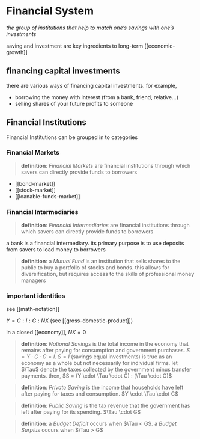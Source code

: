 # Financial System

_the group of institutions that help to match one’s savings with one’s investments_

saving and investment are key ingredients to long-term [[economic-growth]]

## financing capital investments

there are various ways of financing capital investments. for example,

- borrowing the money with interest (from a bank, friend, relative...)
- selling shares of your future profits to someone

## Financial Institutions

Financial Institutions can be grouped in to categories

### Financial Markets

> **definition**: _Financial Markets_ are financial institutions through which savers can directly provide funds to borrowers

- [[bond-market]]
- [[stock-market]]
- [[loanable-funds-market]]

### Financial Intermediaries

> **definition**: _Financial Intermediaries_ are financial institutions through which savers can directly provide funds to borrowers

a bank is a financial intermediary. its primary purpose is to use deposits from savers to load money to borrowers

> **definition**: a _Mutual Fund_ is an institution that sells shares to the public to buy a portfolio of stocks and bonds. this allows for diversification, but requires access to the skills of professional money managers

### important identities

see [[math-notation]]

$Y = C : I : G : NX$ (see [[gross-domestic-product]])

in a closed [[economy]], $NX = 0$

> **definition**: _National Savings_ is the total income in the economy that remains after paying for consumption and government purchases. $S = Y \cdot C \cdot G = I$. $S = I$ (savings equal investments) is true as an economy as a whole but not necessarily for individual firms.
> let $\Tau$ denote the taxes collected by the government minus transfer payments. then,
> $S = (Y \cdot \Tau \cdot C) : (\Tau \cdot G)$

> **definition**: _Private Saving_ is the income that households have left after paying for taxes and consumption. $Y \cdot \Tau \cdot C$

> **definition**: _Public Saving_ is the tax revenue that the government has left after paying for its spending. $\Tau \cdot G$

> **definition**: a _Budget Deficit_ occurs when $\Tau < G$. a _Budget Surplus_ occurs when $\Tau > G$
